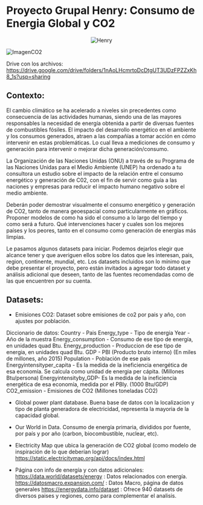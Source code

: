 # Proyecto Grupal Henry: Consumo de Energia Global y CO2

<center> 

![Henry](https://assets.soyhenry.com/henry-landing/assets/Henry/logo-white.png) 

</center>

![ImagenCO2](https://youmatter.world/app/uploads/sites/2/2019/05/greenhouse-co2-climate.jpg)

Drive con los archivos: https://drive.google.com/drive/folders/1nAoLHcmrtoDcDtgUT3UDzFPZZxKh8_1s?usp=sharing

## Contexto:

El cambio climático se ha acelerado a niveles sin precedentes como consecuencia de las actividades humanas, siendo una de las mayores responsables la necesidad de energía obtenida a partir de diversas fuentes de combustibles fósiles. El impacto del desarrollo energético en el ambiente y los consumos generados, atraen a las compañías a tomar acción en cómo intervenir en estas problemáticas. Lo cual lleva a mediciones de consumo y generación para intervenir o mejorar dicha generación/consumo.

La Organización de las Naciones Unidas (ONU) a través de su Programa de las Naciones Unidas para el Medio Ambiente (UNEP) ha ordenado a tu consultora un estudio sobre el impacto de la relación entre el consumo energético y generación de C02, con el fin de servir como guía a las naciones y empresas para reducir el impacto humano negativo sobre el medio ambiente.

Deberán poder demostrar visualmente el consumo energético y generación de CO2, tanto de manera geoespacial como particularmente en gráficos. Proponer modelos de como ha sido el consumo a lo largo del tiempo y como será a futuro. Qué intervenciones hacer y cuales son los mejores países y los peores, tanto en el consumo como generación de energías más limpias.

Le pasamos algunos datasets para iniciar. Podemos dejarlos elegir que alcance tener y que averiguen ellos sobre los datos que les interesan, pais, region, continente, mundial, etc. Los datasets incluidos son lo mínimo que debe presentar el proyecto, pero están invitados a agregar todo dataset y análisis adicional que deseen, tanto de las fuentes recomendadas como de las que encuentren por su cuenta.


## Datasets:

- Emisiones CO2: Dataset sobre emisiones de co2 por pais y año, con ajustes por población. 

Diccionario de datos:
Country - Pais
Energy_type - Tipo de energia
Year - Año de la muestra
Energy_consumption - Consumo de ese tipo de energía, en unidades quad Btu.
Energy_production - Produccion de ese tipo de energia, en unidades quad Btu.
GDP - PBI (Producto bruto interno) (En miles de millones, año 2015)
Population - Población de ese pais
Energyintensityper_capita - Es la medida de la ineficiencia energética de esa economía. Se calcula como unidad de energia per cápita. (Millones Btu/persona)
Energyintensityby_GDP- Es la medida de la ineficiencia energética de esa economía, medida por el PBIy. (1000 Btu/GDP)
CO2_emission - Emisiones de CO2 (Millones toneladas CO2)

- Global power plant database. Buena base de datos con la localizacion y tipo de planta generadora de electricidad, representa la mayoria de la capacidad global.
- Our World in Data. Consumo de energía primaria, divididos por fuente, por país y por año (carbon, biocombustible, nuclear, etc).

- Electricity Map que ubica la generación de CO2 global (como modelo de inspiración de lo que deberían lograr)
https://static.electricitymap.org/api/docs/index.html

- Página con info de energía y con datos adicionales:
	https://data.world/datasets/energy : Datos relacionados con energía.
	https://datosmacro.expansion.com/ : Datos Macro, página de datos generales
	https://energydata.info/dataset : Ofrece 940 datasets de diversos paises y regiones, como para complementar el analisis. 